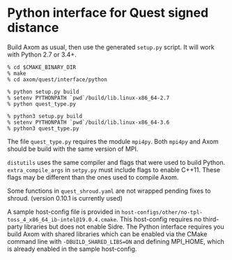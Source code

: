 # Python interface for Quest signed distance

Build Axom as usual, then use the generated `setup.py` script.
It will work with Python 2.7 or 3.4+.

```
% cd $CMAKE_BINARY_DIR
% make
% cd axom/quest/interface/python

% python setup.py build
% setenv PYTHONPATH `pwd`/build/lib.linux-x86_64-2.7
% python quest_type.py

% python3 setup.py build
% setenv PYTHONPATH `pwd`/build/lib.linux-x86_64-3.6
% python3 quest_type.py
```

The file `quest_type.py` requires the module `mpi4py`.
Both `mpi4py` and Axom should be build with the same version of MPI.

`distutils` uses the same compiler and flags that were used to build Python.
`extra_compile_args` in `setpy.py` must include flags to enable C++11.
These flags may be different than the ones used to compile Axom.

Some functions in `quest_shroud.yaml` are not wrapped pending fixes to shroud.
(version 0.10.1 is currently used)

A sample host-config file is provided in
`host-configs/other/no-tpl-toss_4_x86_64_ib-intel@19.0.4.cmake`. This host-config requires
no third-party libraries but does not enable Sidre.  The Python interface requires you build
Axom with shared libraries which can be enabled via the CMake command line with
`-DBUILD_SHARED_LIBS=ON` and defining MPI_HOME, which is already enabled in the sample host-config.
